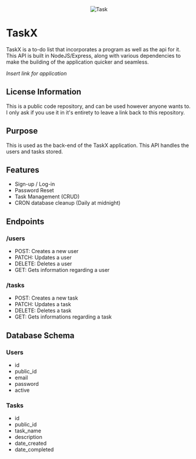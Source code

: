 <div style="text-align: center;">
    <img src="https://i.ibb.co/JjPmhf4/Task.png" alt="Task" style="max-width: 300px; max-height: 300px;" />
</div>

# TaskX

TaskX is a to-do list that incorporates a program as well as the api for it. This API is built in NodeJS/Express, along with various dependencies to make the building of the application quicker and seamless.

*Insert link for application*

## License Information

This is a public code repository, and can be used however anyone wants to. I only ask if you use it in it's entirety to leave a link back to this repository.

## Purpose

This is used as the back-end of the TaskX application. This API handles the users and tasks stored.

## Features

 - Sign-up / Log-in
 - Password Reset
 - Task Management (CRUD)
 - CRON database cleanup (Daily at midnight)

## Endpoints

### /users
 - POST: Creates a new user
 - PATCH: Updates a user
 - DELETE: Deletes a user
 - GET: Gets information regarding a user

### /tasks
 - POST: Creates a new task
 - PATCH: Updates a task
 - DELETE: Deletes a task
 - GET: Gets informations regarding a task

## Database Schema

### Users
 - id
 - public_id
 - email
 - password
 - active

### Tasks
 - id
 - public_id
 - task_name
 - description
 - date_created
 - date_completed
